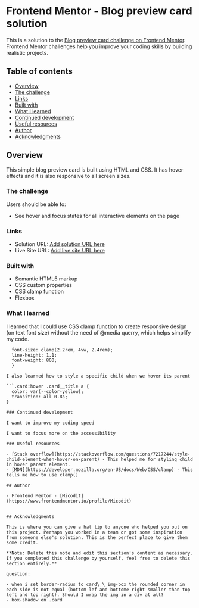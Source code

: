 # Frontend Mentor - Blog preview card solution

This is a solution to the [Blog preview card challenge on Frontend Mentor](https://www.frontendmentor.io/challenges/blog-preview-card-ckPaj01IcS). Frontend Mentor challenges help you improve your coding skills by building realistic projects.

## Table of contents

- [Overview](#overview)
- [The challenge](#the-challenge)
- [Links](#links)
- [Built with](#built-with)
- [What I learned](#what-i-learned)
- [Continued development](#continued-development)
- [Useful resources](#useful-resources)
- [Author](#author)
- [Acknowledgments](#acknowledgments)

## Overview

This simple blog preview card is built using HTML and CSS. It has hover effects and it is also responsive to all screen sizes.

### The challenge

Users should be able to:

- See hover and focus states for all interactive elements on the page

### Links

- Solution URL: [Add solution URL here](https://your-solution-url.com)
- Live Site URL: [Add live site URL here](https://your-live-site-url.com)

### Built with

- Semantic HTML5 markup
- CSS custom properties
- CSS clamp function
- Flexbox

### What I learned

I learned that I could use CSS clamp function to create responsive design (on text font size) without the need of @media querry, which helps simplify my code.

````.card__title {
  font-size: clamp(2.2rem, 4vw, 2.4rem);
  line-height: 1.1;
  font-weight: 800;
  }

I also learned how to style a specific child when we hover its parent

```.card:hover .card__title a {
  color: var(--color-yellow);
  transition: all 0.8s;
}

### Continued development

I want to improve my coding speed

I want to focus more on the accessibility

### Useful resources

- [Stack overflow](https://stackoverflow.com/questions/7217244/style-child-element-when-hover-on-parent) - This helped me for styling child in hover parent element.
- [MDN](https://developer.mozilla.org/en-US/docs/Web/CSS/clamp) - This tells me how to use clamp()

## Author

- Frontend Mentor - [Micodit](https://www.frontendmentor.io/profile/Micodit)


## Acknowledgments

This is where you can give a hat tip to anyone who helped you out on this project. Perhaps you worked in a team or got some inspiration from someone else's solution. This is the perfect place to give them some credit.

**Note: Delete this note and edit this section's content as necessary. If you completed this challenge by yourself, feel free to delete this section entirely.**

question:

- when i set border-radius to card\_\_img-box the rounded corner in each side is not equal (bottom lef and bottome right smaller than top left and top right). Should I wrap the img in a div at all?
- box-shadow on .card

````

```

```
